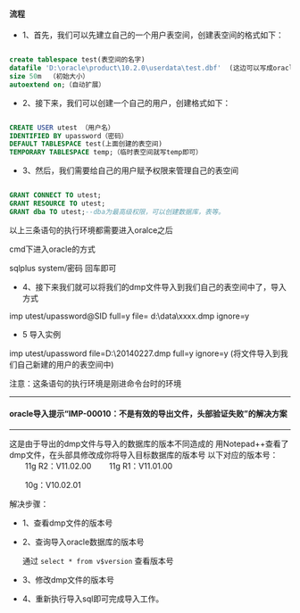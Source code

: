 #### 流程
* 1、首先，我们可以先建立自己的一个用户表空间，创建表空间的格式如下：

```sql

create tablespace test(表空间的名字) 
datafile 'D:\oracle\product\10.2.0\userdata\test.dbf'  (这边可以写成oracle的某个路径下)
size 50m  （初始大小）
autoextend on;（自动扩展）

```

* 2、接下来，我们可以创建一个自己的用户，创建格式如下：

```sql

CREATE USER utest （用户名） 
IDENTIFIED BY upassword（密码）
DEFAULT TABLESPACE test(上面创建的表空间) 
TEMPORARY TABLESPACE temp;（临时表空间就写temp即可）

```


* 3、然后，我们需要给自己的用户赋予权限来管理自己的表空间

```sql

GRANT CONNECT TO utest;  
GRANT RESOURCE TO utest;  
GRANT dba TO utest;--dba为最高级权限，可以创建数据库，表等。

```

以上三条语句的执行环境都需要进入oralce之后

cmd下进入oracle的方式

sqlplus system/密码      回车即可



* 4、接下来我们就可以将我们的dmp文件导入到我们自己的表空间中了，导入方式

imp utest/upassword@SID full=y  file= d:\data\xxxx.dmp ignore=y



* 5 导入实例

imp utest/upassword  file=D:\20140227.dmp full=y ignore=y (将文件导入到我们自己新建的用户的表空间中)  

注意：这条语句的执行环境是刚进命令台时的环境

----------------

#### oracle导入提示“IMP-00010：不是有效的导出文件，头部验证失败”的解决方案

---------------

这是由于导出的dmp文件与导入的数据库的版本不同造成的
用Notepad++查看了dmp文件，在头部具修改成你将导入目标数据库的版本号
以下对应的版本号：
　　11g R2：V11.02.00
　　11g R1：V11.01.00

　　10g：V10.02.01


解决步骤：

* 1、查看dmp文件的版本号

* 2、查询导入oracle数据库的版本号

     通过 ` select * from v$version ` 查看版本号
     
* 3、修改dmp文件的版本号

* 4、重新执行导入sql即可完成导入工作。
